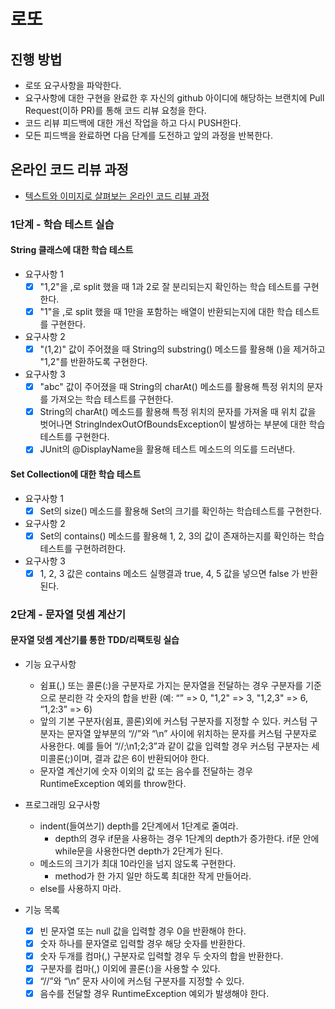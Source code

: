 # 로또
## 진행 방법
* 로또 요구사항을 파악한다.
* 요구사항에 대한 구현을 완료한 후 자신의 github 아이디에 해당하는 브랜치에 Pull Request(이하 PR)를 통해 코드 리뷰 요청을 한다.
* 코드 리뷰 피드백에 대한 개선 작업을 하고 다시 PUSH한다.
* 모든 피드백을 완료하면 다음 단계를 도전하고 앞의 과정을 반복한다.

## 온라인 코드 리뷰 과정
* [텍스트와 이미지로 살펴보는 온라인 코드 리뷰 과정](https://github.com/next-step/nextstep-docs/tree/master/codereview)

### 1단계 - 학습 테스트 실습

#### String 클래스에 대한 학습 테스트

- 요구사항 1
  - [X] "1,2"을 ,로 split 했을 때 1과 2로 잘 분리되는지 확인하는 학습 테스트를 구현한다.
  - [X] "1"을 ,로 split 했을 때 1만을 포함하는 배열이 반환되는지에 대한 학습 테스트를 구현한다.

- 요구사항 2
  - [X] "(1,2)" 값이 주어졌을 때 String의 substring() 메소드를 활용해 ()을 제거하고 "1,2"를 반환하도록 구현한다.

- 요구사항 3
  - [X] "abc" 값이 주어졌을 때 String의 charAt() 메소드를 활용해 특정 위치의 문자를 가져오는 학습 테스트를 구현한다.
  - [X] String의 charAt() 메소드를 활용해 특정 위치의 문자를 가져올 때 위치 값을 벗어나면 StringIndexOutOfBoundsException이 발생하는 부분에 대한 학습 테스트를 구현한다.
  - [X] JUnit의 @DisplayName을 활용해 테스트 메소드의 의도를 드러낸다.

#### Set Collection에 대한 학습 테스트

- 요구사항 1
  - [X] Set의 size() 메소드를 활용해 Set의 크기를 확인하는 학습테스트를 구현한다.

- 요구사항 2
  - [X] Set의 contains() 메소드를 활용해 1, 2, 3의 값이 존재하는지를 확인하는 학습테스트를 구현하려한다.

- 요구사항 3
  - [X] 1, 2, 3 값은 contains 메소드 실행결과 true, 4, 5 값을 넣으면 false 가 반환된다. 

### 2단계 - 문자열 덧셈 계산기

#### 문자열 덧셈 계산기를 통한 TDD/리팩토링 실습

- 기능 요구사항
  - 쉼표(,) 또는 콜론(:)을 구분자로 가지는 문자열을 전달하는 경우 구분자를 기준으로 분리한 각 숫자의 합을 반환 (예: “” => 0, "1,2" => 3, "1,2,3" => 6, “1,2:3” => 6)
  - 앞의 기본 구분자(쉼표, 콜론)외에 커스텀 구분자를 지정할 수 있다. 커스텀 구분자는 문자열 앞부분의 “//”와 “\n” 사이에 위치하는 문자를 커스텀 구분자로 사용한다. 예를 들어 “//;\n1;2;3”과 같이 값을 입력할 경우 커스텀 구분자는 세미콜론(;)이며, 결과 값은 6이 반환되어야 한다.
  - 문자열 계산기에 숫자 이외의 값 또는 음수를 전달하는 경우 RuntimeException 예외를 throw한다.

- 프로그래밍 요구사항
  - indent(들여쓰기) depth를 2단계에서 1단계로 줄여라.
    - depth의 경우 if문을 사용하는 경우 1단계의 depth가 증가한다. if문 안에 while문을 사용한다면 depth가 2단계가 된다.
  - 메소드의 크기가 최대 10라인을 넘지 않도록 구현한다.
    - method가 한 가지 일만 하도록 최대한 작게 만들어라.
  - else를 사용하지 마라.

- 기능 목록
  - [X] 빈 문자열 또는 null 값을 입력할 경우 0을 반환해야 한다.
  - [X] 숫자 하나를 문자열로 입력할 경우 해당 숫자를 반환한다.
  - [X] 숫자 두개를 컴마(,) 구분자로 입력할 경우 두 숫자의 합을 반환한다.
  - [X] 구분자를 컴마(,) 이외에 콜론(:)을 사용할 수 있다.
  - [X] “//”와 “\n” 문자 사이에 커스텀 구분자를 지정할 수 있다.
  - [X] 음수를 전달할 경우 RuntimeException 예외가 발생해야 한다.

